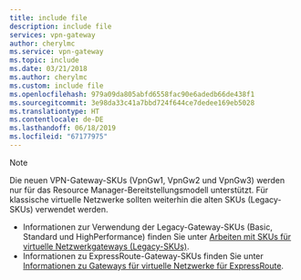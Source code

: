 ```yaml
---
title: include file
description: include file
services: vpn-gateway
author: cherylmc
ms.service: vpn-gateway
ms.topic: include
ms.date: 03/21/2018
ms.author: cherylmc
ms.custom: include file
ms.openlocfilehash: 979a09da805abfd6558fac90e6adedb66de438f1
ms.sourcegitcommit: 3e98da33c41a7bbd724f644ce7dedee169eb5028
ms.translationtype: HT
ms.contentlocale: de-DE
ms.lasthandoff: 06/18/2019
ms.locfileid: "67177975"
---
```

> [!NOTE]
> Die neuen VPN-Gateway-SKUs (VpnGw1, VpnGw2 und VpnGw3) werden nur für das Resource Manager-Bereitstellungsmodell unterstützt. Für klassische virtuelle Netzwerke sollten weiterhin die alten SKUs (Legacy-SKUs) verwendet werden.
>  * Informationen zur Verwendung der Legacy-Gateway-SKUs (Basic, Standard und HighPerformance) finden Sie unter [Arbeiten mit SKUs für virtuelle Netzwerkgateways (Legacy-SKUs)](../articles/vpn-gateway/vpn-gateway-about-skus-legacy.md).
>  * Informationen zu ExpressRoute-Gateway-SKUs finden Sie unter [Informationen zu Gateways für virtuelle Netzwerke für ExpressRoute](../articles/expressroute/expressroute-about-virtual-network-gateways.md).
>
>
